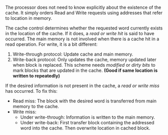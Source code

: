 The processor does not need to know explicitly about the existence of the cache. It simply orders Read and Write requests using addresses that refer to location in memory. 

The cache control determines whether the requested word currently exists in the location of the cache. If it does, a *read or write hit* is said to have occurred. The main memory is not involved when there is a cache hit in a read operation. For write, it is a bit different:
1. Write-through protocol: Update cache and main memory.
2. Write-back protocol: Only updates the cache, memory updated later when block is replaced. This scheme needs *modified* or *dirty bits* to mark blocks that are updated in the cache. **(Good if same location is written to repeatedly)**

If the desired information is not present in the cache, a *read or write miss* has occurred. To fix this:
- Read miss: The block with the desired word is transferred from main memory to the cache.
- Write miss:
	- Under write-through: Information is written to the main memory.
	- Under write-back: First transfer block containing the addressed word into the cache. Then overwrite location in cached block.